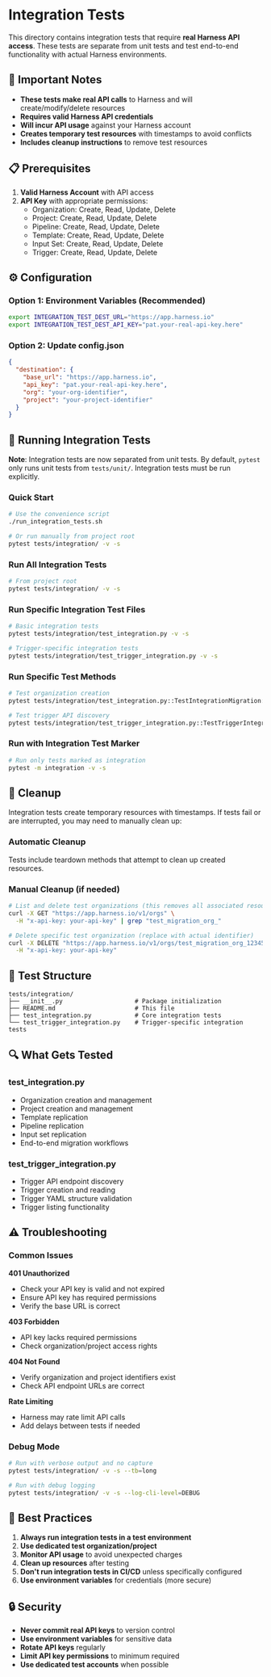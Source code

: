 # Integration Tests

This directory contains integration tests that require **real Harness API access**. These tests are separate from unit tests and test end-to-end functionality with actual Harness environments.

## 🚨 Important Notes

- **These tests make real API calls** to Harness and will create/modify/delete resources
- **Requires valid Harness API credentials** 
- **Will incur API usage** against your Harness account
- **Creates temporary test resources** with timestamps to avoid conflicts
- **Includes cleanup instructions** to remove test resources

## 📋 Prerequisites

1. **Valid Harness Account** with API access
2. **API Key** with appropriate permissions:
   - Organization: Create, Read, Update, Delete
   - Project: Create, Read, Update, Delete  
   - Pipeline: Create, Read, Update, Delete
   - Template: Create, Read, Update, Delete
   - Input Set: Create, Read, Update, Delete
   - Trigger: Create, Read, Update, Delete

## ⚙️ Configuration

### Option 1: Environment Variables (Recommended)
```bash
export INTEGRATION_TEST_DEST_URL="https://app.harness.io"
export INTEGRATION_TEST_DEST_API_KEY="pat.your-real-api-key.here"
```

### Option 2: Update config.json
```json
{
  "destination": {
    "base_url": "https://app.harness.io",
    "api_key": "pat.your-real-api-key.here",
    "org": "your-org-identifier", 
    "project": "your-project-identifier"
  }
}
```

## 🚀 Running Integration Tests

**Note**: Integration tests are now separated from unit tests. By default, `pytest` only runs unit tests from `tests/unit/`. Integration tests must be run explicitly.

### Quick Start
```bash
# Use the convenience script
./run_integration_tests.sh

# Or run manually from project root
pytest tests/integration/ -v -s
```

### Run All Integration Tests
```bash
# From project root
pytest tests/integration/ -v -s
```

### Run Specific Integration Test Files
```bash
# Basic integration tests
pytest tests/integration/test_integration.py -v -s

# Trigger-specific integration tests  
pytest tests/integration/test_trigger_integration.py -v -s
```

### Run Specific Test Methods
```bash
# Test organization creation
pytest tests/integration/test_integration.py::TestIntegrationMigration::test_create_organization -v -s

# Test trigger API discovery
pytest tests/integration/test_trigger_integration.py::TestTriggerIntegration::test_trigger_api_endpoints_discovery -v -s
```

### Run with Integration Test Marker
```bash
# Run only tests marked as integration
pytest -m integration -v -s
```

## 🧹 Cleanup

Integration tests create temporary resources with timestamps. If tests fail or are interrupted, you may need to manually clean up:

### Automatic Cleanup
Tests include teardown methods that attempt to clean up created resources.

### Manual Cleanup (if needed)
```bash
# List and delete test organizations (this removes all associated resources)
curl -X GET "https://app.harness.io/v1/orgs" \
  -H "x-api-key: your-api-key" | grep "test_migration_org_"

# Delete specific test organization (replace with actual identifier)
curl -X DELETE "https://app.harness.io/v1/orgs/test_migration_org_1234567890" \
  -H "x-api-key: your-api-key"
```

## 📁 Test Structure

```
tests/integration/
├── __init__.py                    # Package initialization
├── README.md                      # This file
├── test_integration.py            # Core integration tests
└── test_trigger_integration.py    # Trigger-specific integration tests
```

## 🔍 What Gets Tested

### test_integration.py
- Organization creation and management
- Project creation and management  
- Template replication
- Pipeline replication
- Input set replication
- End-to-end migration workflows

### test_trigger_integration.py
- Trigger API endpoint discovery
- Trigger creation and reading
- Trigger YAML structure validation
- Trigger listing functionality

## ⚠️ Troubleshooting

### Common Issues

**401 Unauthorized**
- Check your API key is valid and not expired
- Ensure API key has required permissions
- Verify the base URL is correct

**403 Forbidden** 
- API key lacks required permissions
- Check organization/project access rights

**404 Not Found**
- Verify organization and project identifiers exist
- Check API endpoint URLs are correct

**Rate Limiting**
- Harness may rate limit API calls
- Add delays between tests if needed

### Debug Mode
```bash
# Run with verbose output and no capture
pytest tests/integration/ -v -s --tb=long

# Run with debug logging
pytest tests/integration/ -v -s --log-cli-level=DEBUG
```

## 🎯 Best Practices

1. **Always run integration tests in a test environment**
2. **Use dedicated test organization/project** 
3. **Monitor API usage** to avoid unexpected charges
4. **Clean up resources** after testing
5. **Don't run integration tests in CI/CD** unless specifically configured
6. **Use environment variables** for credentials (more secure)

## 🔒 Security

- **Never commit real API keys** to version control
- **Use environment variables** for sensitive data
- **Rotate API keys** regularly
- **Limit API key permissions** to minimum required
- **Use dedicated test accounts** when possible
